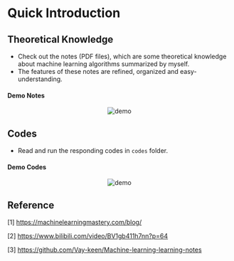 # Quick Introduction

## Theoretical Knowledge
- Check out the notes (PDF files), which are some theoretical knowledge about machine learning algorithms summarized by myself.
- The features of these notes are refined, organized and easy-understanding.

#### Demo Notes
<div align="center">
<img src="https://github.com/JimengShi/Machine-Learning-Algorithms/blob/master/images/demo_notes.gif" alt="demo" >
</div>

## Codes
- Read and run the responding codes in `codes` folder.

#### Demo Codes
<div align="center">
<img src="https://github.com/JimengShi/Machine-Learning-Algorithms/blob/master/images/demo_code.png" alt="demo" >
</div>


## Reference
[1] https://machinelearningmastery.com/blog/

[2] https://www.bilibili.com/video/BV1gb411h7nn?p=64

[3] https://github.com/Vay-keen/Machine-learning-learning-notes
